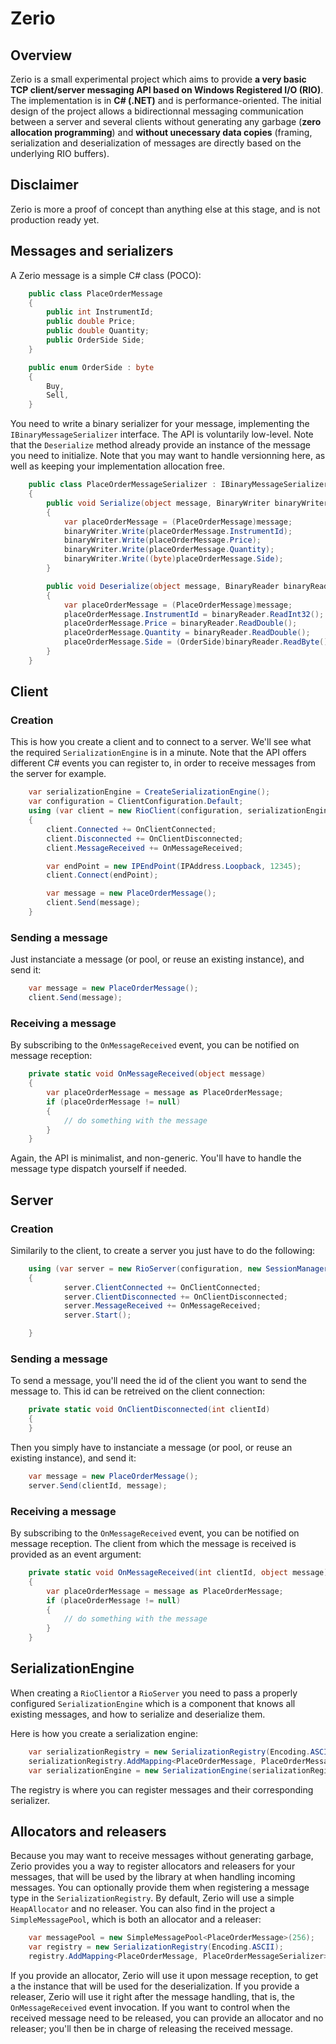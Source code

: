 # Zerio

## Overview

Zerio is a small experimental project which aims to provide **a very basic TCP client/server messaging API based on Windows Registered I/O (RIO)**. The implementation is in **C# (.NET)** and is performance-oriented. The initial design of the project allows a bidirectionnal messaging communication between a server and several clients without generating any garbage (**zero allocation programming**) and **without unecessary data copies** (framing, serialization and deserialization of messages are directly based on the underlying RIO buffers).

## Disclaimer

Zerio is more a proof of concept than anything else at this stage, and is not production ready yet.

## Messages and serializers

A Zerio message is a simple C# class (POCO):

```csharp
    public class PlaceOrderMessage
    {
        public int InstrumentId;
        public double Price;
        public double Quantity;
        public OrderSide Side;
    }

    public enum OrderSide : byte
    {
        Buy,
        Sell,
    }
```

You need to write a binary serializer for your message, implementing the `IBinaryMessageSerializer` interface. The API is voluntarily low-level. Note that the `Deserialize` method already provide an instance of the message you need to initialize. Note that you may want to handle versionning here, as well as keeping your implementation allocation free.

```csharp
    public class PlaceOrderMessageSerializer : IBinaryMessageSerializer
    {
        public void Serialize(object message, BinaryWriter binaryWriter)
        {
            var placeOrderMessage = (PlaceOrderMessage)message;
            binaryWriter.Write(placeOrderMessage.InstrumentId);
            binaryWriter.Write(placeOrderMessage.Price);
            binaryWriter.Write(placeOrderMessage.Quantity);
            binaryWriter.Write((byte)placeOrderMessage.Side);
        }

        public void Deserialize(object message, BinaryReader binaryReader)
        {
            var placeOrderMessage = (PlaceOrderMessage)message;
            placeOrderMessage.InstrumentId = binaryReader.ReadInt32();
            placeOrderMessage.Price = binaryReader.ReadDouble();
            placeOrderMessage.Quantity = binaryReader.ReadDouble();
            placeOrderMessage.Side = (OrderSide)binaryReader.ReadByte();
        }
    }
```

## Client

### Creation
This is how you create a client and to connect to a server. We'll see what the required `SerializationEngine` is in a minute. Note that the API offers different C# events you can register to, in order to receive messages from the server for example.

```csharp
    var serializationEngine = CreateSerializationEngine();
    var configuration = ClientConfiguration.Default;
    using (var client = new RioClient(configuration, serializationEngine))
    {
        client.Connected += OnClientConnected;
        client.Disconnected += OnClientDisconnected;
        client.MessageReceived += OnMessageReceived;

        var endPoint = new IPEndPoint(IPAddress.Loopback, 12345);
        client.Connect(endPoint);

        var message = new PlaceOrderMessage();
        client.Send(message);
    }
```

### Sending a message

Just instanciate a message (or pool, or reuse an existing instance), and send it:

```csharp
    var message = new PlaceOrderMessage();
    client.Send(message);
```

### Receiving a message

By subscribing to the `OnMessageReceived` event, you can be notified on message reception:

```csharp
    private static void OnMessageReceived(object message)
    {
        var placeOrderMessage = message as PlaceOrderMessage;
        if (placeOrderMessage != null)
        {
            // do something with the message
        }
    }
```

Again, the API is minimalist, and non-generic. You'll have to handle the message type dispatch yourself if needed.

## Server

### Creation

Similarily to the client, to create a server you just have to do the following: 

```csharp
    using (var server = new RioServer(configuration, new SessionManager(configuration), serializationEngine))
    {
            server.ClientConnected += OnClientConnected;
            server.ClientDisconnected += OnClientDisconnected;
            server.MessageReceived += OnMessageReceived;
            server.Start();

    }
```

### Sending a message

To send a message, you'll need the id of the client you want to send the message to. This id can be retreived on the client connection:

```csharp
    private static void OnClientDisconnected(int clientId)
    {
    }
 ```
 
Then you simply have to instanciate a message (or pool, or reuse an existing instance), and send it:

```csharp
    var message = new PlaceOrderMessage();
    server.Send(clientId, message);
```

### Receiving a message

By subscribing to the `OnMessageReceived` event, you can be notified on message reception. The client from which the message is received is provided as an event argument:

```csharp
    private static void OnMessageReceived(int clientId, object message)
    {
        var placeOrderMessage = message as PlaceOrderMessage;
        if (placeOrderMessage != null)
        {
            // do something with the message
        }
    }
```



## SerializationEngine

When creating a `RioClient`or a `RioServer` you need to pass a properly configured `SerializationEngine` which is a component that knows all existing messages, and how to serialize and deserialize them.

Here is how you create a serialization engine:

```csharp
    var serializationRegistry = new SerializationRegistry(Encoding.ASCII);
    serializationRegistry.AddMapping<PlaceOrderMessage, PlaceOrderMessageSerializer>();
    var serializationEngine = new SerializationEngine(serializationRegistry);
```

The registry is where you can register messages and their corresponding serializer.

## Allocators and releasers

Because you may want to receive messages without generating garbage, Zerio provides you a way to register allocators and releasers for your messages, that will be used by the library at when handling incoming messages. You can optionally provide them when registering a message type in the `SerializationRegistry`. By default, Zerio will use a simple `HeapAllocator` and no releaser. You can also find in the project a `SimpleMessagePool`, which is both an allocator and a releaser:

```csharp
    var messagePool = new SimpleMessagePool<PlaceOrderMessage>(256);
    var registry = new SerializationRegistry(Encoding.ASCII);
    registry.AddMapping<PlaceOrderMessage, PlaceOrderMessageSerializer>(messagePool, messagePool);
```

If you provide an allocator, Zerio will use it upon message reception, to get a the instance that will be used for the deserialization. If you provide a releaser, Zerio will use it right after the message handling, that is, the `OnMessageReceived` event invocation. If you want to control when the received message need to be released, you can provide an allocator and no releaser; you'll then be in charge of releasing the received message.

